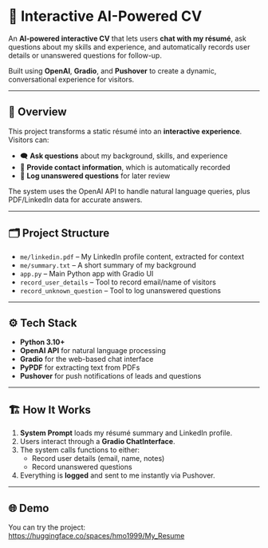# 📝 Interactive AI-Powered CV  

An **AI-powered interactive CV** that lets users **chat with my résumé**, ask questions about my skills and experience, and automatically records user details or unanswered questions for follow-up.  

Built using **OpenAI**, **Gradio**, and **Pushover** to create a dynamic, conversational experience for visitors.  

---

## 🚀 Overview  

This project transforms a static résumé into an **interactive experience**.  
Visitors can:  
- 🗨️ **Ask questions** about my background, skills, and experience  
- 📩 **Provide contact information**, which is automatically recorded  
- 📝 **Log unanswered questions** for later review  

The system uses the OpenAI API to handle natural language queries, plus PDF/LinkedIn data for accurate answers.  

---

## 🗂️ Project Structure  

- `me/linkedin.pdf` – My LinkedIn profile content, extracted for context  
- `me/summary.txt` – A short summary of my background  
- `app.py` – Main Python app with Gradio UI  
- `record_user_details` – Tool to record email/name of visitors  
- `record_unknown_question` – Tool to log unanswered questions  

---

## ⚙️ Tech Stack  

- **Python 3.10+**  
- **OpenAI API** for natural language processing  
- **Gradio** for the web-based chat interface  
- **PyPDF** for extracting text from PDFs  
- **Pushover** for push notifications of leads and questions  

---

## 🏗️ How It Works  

1. **System Prompt** loads my résumé summary and LinkedIn profile.  
2. Users interact through a **Gradio ChatInterface**.  
3. The system calls functions to either:  
   - Record user details (email, name, notes)  
   - Record unanswered questions  
4. Everything is **logged** and sent to me instantly via Pushover.  

---
## 🌐 Demo  

You can try the project:
https://huggingface.co/spaces/hmo1999/My_Resume
